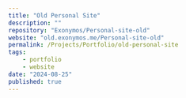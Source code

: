 ```yaml
---
title: "Old Personal Site"
description: ""
repository: "Exonymos/Personal-site-old"
website: "old.exonymos.me/Personal-site-old"
permalink: /Projects/Portfolio/old-personal-site
tags:
    - portfolio
    - website
date: "2024-08-25"
published: true
---
```


